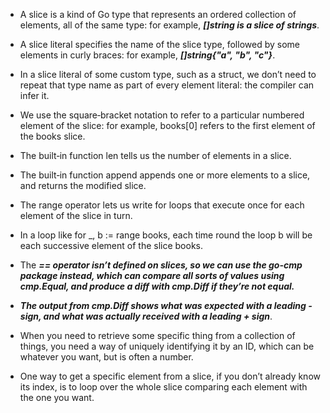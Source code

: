 - A slice is a kind of Go type that represents an ordered collection of elements, all of
the same type: for example, ***[]string is a slice of strings***.

- A slice literal specifies the name of the slice type, followed by some elements in
curly braces: for example, ***[]string{"a", "b", "c"}***.

- In a slice literal of some custom type, such as a struct, we don’t need to repeat that
type name as part of every element literal: the compiler can infer it.

- We use the square‐bracket notation to refer to a particular numbered element of
the slice: for example, books[0] refers to the first element of the books slice.

- The built‐in function len tells us the number of elements in a slice.

- The built‐in function append appends one or more elements to a slice, and returns
the modified slice.

- The range operator lets us write for loops that execute once for each element of
the slice in turn.

- In a loop like for _, b := range books, each time round the loop b will be
each successive element of the slice books.

- The ***== operator isn’t defined on slices, so we can use the go-cmp package instead,
which can compare all sorts of values using cmp.Equal, and produce a diff
with cmp.Diff if they’re not equal.***

- ***The output from cmp.Diff shows what was expected with a leading - sign, and
what was actually received with a leading + sign***.

- When you need to retrieve some specific thing from a collection of things, you
need a way of uniquely identifying it by an ID, which can be whatever you want,
but is often a number.

- One way to get a specific element from a slice, if you don’t already know its index,
is to loop over the whole slice comparing each element with the one you want.